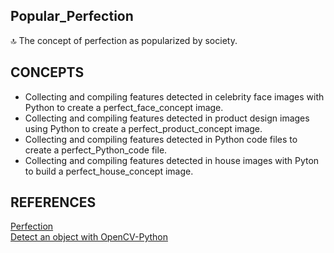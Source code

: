 ## Popular_Perfection

🔝 The concept of perfection as popularized by society.

## CONCEPTS

- Collecting and compiling features detected in celebrity face images with Python to create a perfect_face_concept image.
- Collecting and compiling features detected in product design images using Python to create a perfect_product_concept image.
- Collecting and compiling features detected in Python code files to create a perfect_Python_code file.
- Collecting and compiling features detected in house images with Pyton to build a perfect_house_concept image.

## REFERENCES

[Perfection](https://en.wikipedia.org/wiki/Perfection)
<br />
[Detect an object with OpenCV-Python](https://www.geeksforgeeks.org/detect-an-object-with-opencv-python/)
